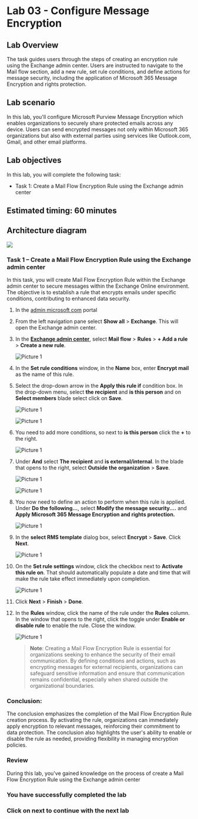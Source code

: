 # Lab 03 - Configure Message Encryption  

## Lab Overview
The task guides users through the steps of creating an encryption rule using the Exchange admin center. Users are instructed to navigate to the Mail flow section, add a new rule, set rule conditions, and define actions for message security, including the application of Microsoft 365 Message Encryption and rights protection.

## Lab scenario

In this lab, you'll configure Microsoft Purview Message Encryption which enables organizations to securely share protected emails across any device. Users can send encrypted messages not only within Microsoft 365 organizations but also with external parties using services like Outlook.com, Gmail, and other email platforms.

## Lab objectives

In this lab, you will complete the following task:

+ Task 1: Create a Mail Flow Encryption Rule using the Exchange admin center

## Estimated timing: 60 minutes

## Architecture diagram
![](../media/part1lab3.png)

### Task 1 – Create a Mail Flow Encryption Rule using the Exchange admin center

In this task, you will create  Mail Flow Encryption Rule within the Exchange admin center to secure messages within the Exchange Online environment. The objective is to establish a rule that encrypts emails under specific conditions, contributing to enhanced data security.

1. In the [admin microsoft com](https://admin.microsoft.com/) portal 

1. From the left navigation pane select **Show all** > **Exchange**. This will open the Exchange admin center.

1. In the **[Exchange admin center](https://admin.exchange.microsoft.com/)**, select **Mail flow** > **Rules** > **+ Add a rule** > **Create a new rule**.

    ![Picture 1](../media/image1-lab3.png)

1. In the **Set rule conditions** window, in the **Name** box, enter **Encrypt mail** as the name of this rule.

1. Select the drop-down arrow in the **Apply this rule if** condition box. In the drop-down menu, select **the recipient** and **is this 
    person** and on **Select members** blade select <inject key="AzureAdUserEmail"></inject> click on **Save**.

   ![Picture 1](../media/image2-lab3.png)

   ![Picture 1](../media/image3-lab(3).png)

1. You need to add more conditions, so next to **is this person** click the **+** to the right.

   ![Picture 1](../media/image4-lab3-4-(2).png)

1. Under **And** select **The recipient** and **is external/internal**. In the blade that opens to the right, select **Outside the organization** > **Save**.

   ![Picture 1](../media/image4-lab3-4.png)

   ![Picture 1](../media/image4-lab3-4-(1).png)

1. You now need to define an action to perform when this rule is applied. Under **Do the following…**, select **Modify the message security….** and **Apply Microsoft 365 Message Encryption and rights protection.**

   ![Picture 1](../media/image4-lab3.png)

1. In the **select RMS template** dialog box, select **Encrypt** > **Save**. Click **Next**.

   ![Picture 1](../media/image5-lab3.png)

1. On the **Set rule settings** window, click the checkbox next to **Activate this rule on**. That should automatically populate a date and time that will make the rule take effect immediately upon completion.

   ![Picture 1](../media/image6-lab3.png)

1. Click **Next** > **Finish** > **Done**.

1. In the **Rules** window, click the name of the rule under the **Rules** column. In the window that opens to the right, click the toggle under **Enable or disable rule** to enable the rule. Close the window.

   ![Picture 1](../media/image8-lab3.png)

   >**Note**: Creating a Mail Flow Encryption Rule is essential for organizations seeking to enhance the security of their email communication. By defining conditions and actions, such as encrypting messages for external recipients, organizations can safeguard sensitive information and ensure that communication remains confidential, especially when shared outside the organizational boundaries.

### Conclusion:
The conclusion emphasizes the completion of the Mail Flow Encryption Rule creation process. By activating the rule, organizations can immediately apply encryption to relevant messages, reinforcing their commitment to data protection. The conclusion also highlights the user's ability to enable or disable the rule as needed, providing flexibility in managing encryption policies.

### Review

During this lab, you've gained knowledge on the process of create a Mail Flow Encryption Rule using the Exchange admin center

### You have successfully completed the lab

### Click on next to continue with the next lab
